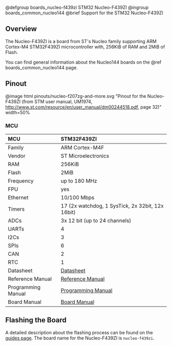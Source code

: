 @defgroup    boards_nucleo-f439zi STM32 Nucleo-F439ZI
@ingroup     boards_common_nucleo144
@brief       Support for the STM32 Nucleo-F439ZI

## Overview

The Nucleo-F439ZI is a board from ST's Nucleo family supporting ARM Cortex-M4
STM32F439ZI microcontroller with, 256KiB of RAM and 2MiB of Flash.

You can find general information about the Nucleo144 boards on the
@ref boards_common_nucleo144 page.

## Pinout

@image html pinouts/nucleo-f207zg-and-more.svg "Pinout for the Nucleo-F439ZI (from STM user manual, UM1974, http://www.st.com/resource/en/user_manual/dm00244518.pdf, page 32)" width=50%

### MCU

| MCU          | STM32F439ZI
|:-------------|:--------------------|
| Family       | ARM Cortex-M4F      |
| Vendor       | ST Microelectronics |
| RAM          | 256KiB              |
| Flash        | 2MiB                |
| Frequency    | up to 180 MHz       |
| FPU          | yes                 |
| Ethernet     | 10/100 Mbps         |
| Timers       | 17 (2x watchdog, 1 SysTick, 2x 32bit, 12x 16bit) |
| ADCs         | 3x 12 bit (up to 24 channels) |
| UARTs        | 4                   |
| I2Cs         | 3                   |
| SPIs         | 6                   |
| CAN          | 2                   |
| RTC          | 1                   |
| Datasheet    | [Datasheet](https://www.st.com/resource/en/datasheet/stm32f439zi.pdf)|
| Reference Manual | [Reference Manual](https://www.st.com/resource/en/reference_manual/rm0090-stm32f405415-stm32f407417-stm32f427437-and-stm32f429439-advanced-armbased-32bit-mcus-stmicroelectronics.pdf)|
| Programming Manual | [Programming Manual](https://www.st.com/resource/en/programming_manual/pm0214-stm32-cortexm4-mcus-and-mpus-programming-manual-stmicroelectronics.pdf)|
| Board Manual | [Board Manual](https://www.st.com/resource/en/user_manual/dm00244518-stm32-nucleo-144-boards-stmicroelectronics.pdf)|

## Flashing the Board

A detailed description about the flashing process can be found on the
[guides page](https://guide.riot-os.org/board_specific/stm32/).
The board name for the Nucleo-F439ZI is `nucleo-f439zi`.
